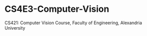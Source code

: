 # CS4E3-Computer-Vision
CS421: Computer Vision Course, Faculty of Engineering, Alexandria University
